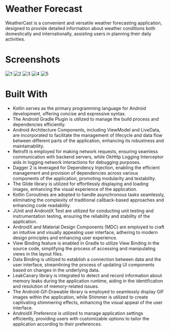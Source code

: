 # Weather Forecast
WeatherCast is a convenient and versatile weather forecasting application, designed to provide detailed information about weather conditions both
domestically and internationally, assisting users in planning their daily activities.

# Screenshots
![1](https://github.com/TanPhoi/WeatherForecast/assets/155867278/2f15f781-93f6-44ea-a2d1-02d4bfcf2ef7)
![2](https://github.com/TanPhoi/WeatherForecast/assets/155867278/aad35f4d-4fb0-4008-b937-a24486f9ef2f)
![3](https://github.com/TanPhoi/WeatherForecast/assets/155867278/52f81467-dffc-4d58-bfd7-5996bcea4122)
![4](https://github.com/TanPhoi/WeatherForecast/assets/155867278/947e3b73-8814-485b-ba76-c3a1c42213b8)
![5](https://github.com/TanPhoi/WeatherForecast/assets/155867278/c34bb3cd-092a-41ca-867a-a82537a07b85)

# Built With
- Kotlin serves as the primary programming language for Android development, offering concise and expressive syntax.
- The Android Gradle Plugin is utilized to manage the build process and dependencies efficiently.
- Android Architecture Components, including ViewModel and LiveData, are incorporated to facilitate the management of lifecycle and data flow between different parts of the application, enhancing its robustness and maintainability.
- Retrofit is employed for making network requests, ensuring seamless communication with backend servers, while OkHttp Logging Interceptor aids in logging network interactions for debugging purposes.
- Dagger 2 is leveraged for Dependency Injection, enabling the efficient management and provision of dependencies across various components of the application, promoting modularity and testability.
- The Glide library is utilized for effortlessly displaying and loading images, enhancing the visual experience of the application.
- Kotlin Coroutines are adopted to handle asynchronous tasks seamlessly, eliminating the complexity of traditional callback-based approaches and enhancing code readability.
- JUnit and AndroidX Test are utilized for conducting unit testing and instrumentation testing, ensuring the reliability and stability of the application.
- AndroidX and Material Design Components (MDC) are employed to craft an intuitive and visually appealing user interface, adhering to modern design principles and enhancing user experience.
- View Binding feature is enabled in Gradle to utilize View Binding in the source code, simplifying the process of accessing and manipulating views in the layout files.
- Data Binding is utilized to establish a connection between data and the user interface, streamlining the process of updating UI components based on changes in the underlying data.
- LeakCanary library is integrated to detect and record information about memory leaks during the application runtime, aiding in the identification and resolution of memory-related issues.
- The Android-Gif-Drawable library is employed to seamlessly display GIF images within the application, while Shimmer is utilized to create captivating shimmering effects, enhancing the visual appeal of the user interface.
- AndroidX Preference is utilized to manage application settings efficiently, providing users with customizable options to tailor the application according to their preferences.
